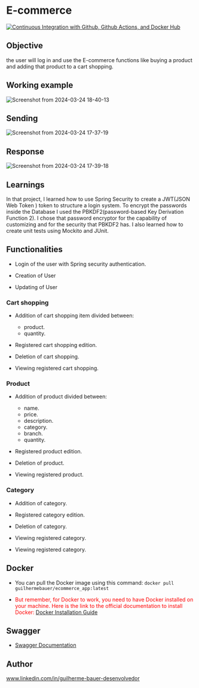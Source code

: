 # E-commerce                    
[![Continuous Integration with Github, Github Actions, and Docker Hub](https://github.com/GuilhermeBauer16/E-commerce/actions/workflows/continuous-integration.yml/badge.svg?event=label)](https://github.com/GuilhermeBauer16/E-commerce/actions/workflows/continuous-integration.yml)   
## Objective                                   
the user will log in and use the E-commerce functions like buying a product and adding that product to a cart shopping.               
                 
         
## Working example          

![Screenshot from 2024-03-24 18-40-13](https://github.com/GuilhermeBauer16/E-commerce/assets/123701893/13931538-892c-4ac8-87ba-a28e28c52207)



## Sending 
![Screenshot from 2024-03-24 17-37-19](https://github.com/GuilhermeBauer16/E-commerce/assets/123701893/41fe1c6b-12ba-488c-b481-80e5fa305ff8)

## Response 

![Screenshot from 2024-03-24 17-39-18](https://github.com/GuilhermeBauer16/E-commerce/assets/123701893/3d103913-5cb9-4ec8-aa44-e8eb9f5f5edf)



## Learnings 

In that project, I learned how to use Spring Security to create a JWT(JSON Web Token ) token to structure a login system. To encrypt the passwords inside the Database I used the PBKDF2(password-based Key Derivation Function 2). I chose that password encryptor for the capability of customizing and for the security that PBKDF2 has. I also learned how to create unit tests using Mockito and JUnit.

## Functionalities


* Login of the user with Spring security authentication.

* Creation of User

* Updating of User


### Cart shopping 
* Addition of cart shopping item divided between:    
  * product.
  * quantity.
   
* Registered cart shopping edition.     
  
* Deletion of cart shopping.

* Viewing registered cart shopping.


### Product
* Addition of product divided between:    
  * name.
  * price.
  * description.
  * category.
  * branch.
  * quantity.
   
* Registered product edition.     
  
* Deletion of product.

* Viewing registered product.

 ### Category

* Addition of category.   
  
  
* Registered category edition.     
  
* Deletion of category.

* Viewing registered category.

* Viewing registered category.

## Docker 

* You can pull the Docker image using this command: `docker pull guilhermebauer/ecommerce_app:latest`
  
* <span style="color:red;"> But remember, for Docker to work, you need to have Docker installed on your machine. Here is the link to the official documentation to install Docker: [Docker Installation Guide](https://docs.docker.com/get-docker/)</span>

## Swagger

* [Swagger Documentation](http://localhost:8080/swagger-ui/index.html)
  
## Author
 www.linkedin.com/in/guilherme-bauer-desenvolvedor

